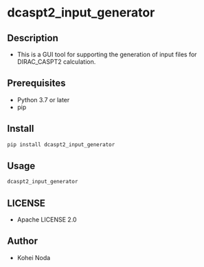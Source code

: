 # dcaspt2_input_generator

## Description

- This is a GUI tool for supporting the generation of input files for DIRAC_CASPT2 calculation.

## Prerequisites

- Python 3.7 or later
- pip

## Install

```bash
pip install dcaspt2_input_generator
```

## Usage

```bash
dcaspt2_input_generator
```

## LICENSE

- Apache LICENSE 2.0

## Author

- Kohei Noda
